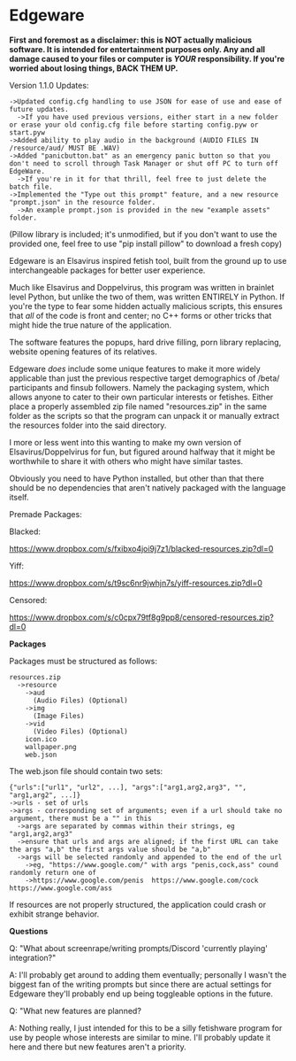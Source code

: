 # Edgeware
**First and foremost as a disclaimer: this is NOT actually malicious software. It is intended for entertainment purposes only. Any and all damage caused to your files or computer is _YOUR_ responsibility. If you're worried about losing things, BACK THEM UP.**

Version 1.1.0 Updates:

    ->Updated config.cfg handling to use JSON for ease of use and ease of future updates.
      ->If you have used previous versions, either start in a new folder or erase your old config.cfg file before starting config.pyw or start.pyw
    ->Added ability to play audio in the background (AUDIO FILES IN /resource/aud/ MUST BE .WAV)
    ->Added "panicbutton.bat" as an emergency panic button so that you don't need to scroll through Task Manager or shut off PC to turn off EdgeWare.
      ->If you're in it for that thrill, feel free to just delete the batch file.
    ->Implemented the "Type out this prompt" feature, and a new resource "prompt.json" in the resource folder.
      ->An example prompt.json is provided in the new "example assets" folder.

(Pillow library is included; it's unmodified, but if you don't want to use the provided one, feel free to use "pip install pillow" to download a fresh copy)

Edgeware is an Elsavirus inspired fetish tool, built from the ground up to use interchangeable packages for better user experience.

Much like Elsavirus and Doppelvirus, this program was written in brainlet level Python, but unlike the two of them, was written ENTIRELY in Python. If you're the type to fear some hidden actually malicious scripts, this ensures that *all* of the code is front and center; no C++ forms or other tricks that might hide the true nature of the application.


The software features the popups, hard drive filling, porn library replacing, website opening features of its relatives.


Edgeware *does* include some unique features to make it more widely applicable than just the previous respective target demographics of /beta/ participants and finsub followers. Namely the packaging system, which allows anyone to cater to their own particular interests or fetishes. Either place a properly assembled zip file named "resources.zip" in the same folder as the scripts so that the program can unpack it or manually extract the resources folder into the said directory.

I more or less went into this wanting to make my own version of Elsavirus/Doppelvirus for fun, but figured around halfway that it might be worthwhile to share it with others who might have similar tastes.

Obviously you need to have Python installed, but other than that there should be no dependencies that aren't natively packaged with the language itself.

Premade Packages:

  Blacked:
  
  https://www.dropbox.com/s/fxibxo4joi9j7z1/blacked-resources.zip?dl=0
  
  Yiff:
  
  https://www.dropbox.com/s/t9sc6nr9jwhjn7s/yiff-resources.zip?dl=0
  
  Censored:
  
  https://www.dropbox.com/s/c0cpx79tf8g9pp8/censored-resources.zip?dl=0

**Packages**

  Packages must be structured as follows:
  
    resources.zip
      ->resource
        ->aud
          (Audio Files) (Optional)
        ->img
          (Image Files)
        ->vid
          (Video Files) (Optional)
        icon.ico
        wallpaper.png
        web.json
   
  The web.json file should contain two sets:
  
    {"urls":["url1", "url2", ...], "args":["arg1,arg2,arg3", "", "arg1,arg2", ...]}
    ->urls - set of urls
    ->args - corresponding set of arguments; even if a url should take no argument, there must be a "" in this
      ->args are separated by commas within their strings, eg "arg1,arg2,arg3"
      ->ensure that urls and args are aligned; if the first URL can take the args "a,b" the first args value should be "a,b"
      ->args will be selected randomly and appended to the end of the url
        ->eg, "https://www.google.com/" with args "penis,cock,ass" cound randomly return one of 
        ->https://www.google.com/penis  https://www.google.com/cock  https://www.google.com/ass

If resources are not properly structured, the application could crash or exhibit strange behavior.

**Questions**

Q:  "What about screenrape/writing prompts/Discord 'currently playing' integration?"
  
   A: I'll probably get around to adding them eventually; personally I wasn't the biggest fan of the writing prompts but since there are actual settings for Edgeware they'll probably end up being toggleable options in the future.

Q:  "What new features are planned?
  
   A: Nothing really, I just intended for this to be a silly fetishware program for use by people whose interests are similar to mine. I'll probably update it here and there but new features aren't a priority.
